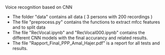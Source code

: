 Voice recognition based on CNN

- The folder "data" contains all data ( 3 persons with 200 recordings )
- The file "preprocess.py" contains the functions to extract mfcc features and to split data
- The file "RecVocal.ipynb" and "RecVocal000.ipynb" contains the different CNN models with the final accurancy and related results.
- The file "Rapport_Final_PPP_Amal_Hajer.pdf" is a report for all tests and results. 

